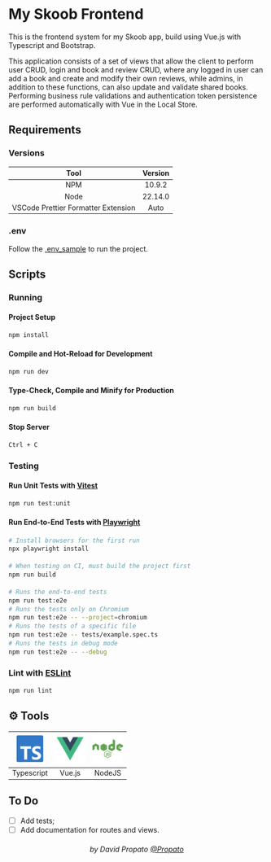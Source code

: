 # My Skoob Frontend

This is the frontend system for my Skoob app, build using Vue.js with Typescript and Bootstrap.

This application consists of a set of views that allow the client to perform user CRUD, login and book and review CRUD, where any logged in user can add a book and create and modify their own reviews, while admins, in addition to these functions, can also update and validate shared books. Performing business rule validations and authentication token persistence are performed automatically with Vue in the Local Store.

## Requirements

### Versions

|                Tool                 | Version |
| :---------------------------------: | :-----: |
|                 NPM                 | 10.9.2  |
|                Node                 | 22.14.0 |
| VSCode Prettier Formatter Extension |  Auto   |

### .env

Follow the <a href="./.env_sample">.env_sample</a> to run the project.

## Scripts

### Running

#### Project Setup

```sh
npm install
```

#### Compile and Hot-Reload for Development

```sh
npm run dev
```

#### Type-Check, Compile and Minify for Production

```sh
npm run build
```

#### Stop Server

```sh
Ctrl + C
```

### Testing

#### Run Unit Tests with [Vitest](https://vitest.dev/)

```sh
npm run test:unit
```

#### Run End-to-End Tests with [Playwright](https://playwright.dev)

```sh
# Install browsers for the first run
npx playwright install

# When testing on CI, must build the project first
npm run build

# Runs the end-to-end tests
npm run test:e2e
# Runs the tests only on Chromium
npm run test:e2e -- --project=chromium
# Runs the tests of a specific file
npm run test:e2e -- tests/example.spec.ts
# Runs the tests in debug mode
npm run test:e2e -- --debug
```

### Lint with [ESLint](https://eslint.org/)

```sh
npm run lint
```

## :gear: Tools

| <img alt="Icon Typescript" title="Python3" height="60" src="./assets/typescript.svg"> | <img alt="Icon Vue.js" title="Vue.js" height="60" src="./assets/vue.svg"> | <img alt="Icon NodeJS" title="NodeJS" height="60" src="./assets/nodejs.svg"> |
| :-----------------------------------------------------------------------------------: | :-----------------------------------------------------------------------: | :--------------------------------------------------------------------------: |
|                                      Typescript                                       |                                  Vue.js                                   |                                    NodeJS                                    |

## To Do

- [ ] Add tests;
- [ ] Add documentation for routes and views.

<h6 align="center">by David Propato <a href="https://github.com/Propato">@Propato</a></h6>

